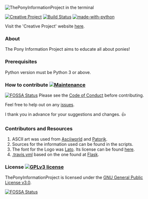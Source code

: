 ![ThePonyInformationProject in the terminal](https://github.com/harens/PyPony/blob/master/Logo.png)

[![Creative Project](https://img.shields.io/badge/Creative-Project-<COLOR>.svg)](https://harens.github.io/CreativeProject/) [![Build Status](https://travis-ci.org/harens/PyPony.svg?branch=master)](https://travis-ci.org/harens/PyPony) [![made-with-python](https://img.shields.io/badge/Made%20with-Python-1f425f.svg)](https://www.python.org/)

Visit the 'Creative Project' website [here](https://harens.github.io/CreativeProject/).

### About
The Pony Information Project aims to educate all about ponies!

### Prerequisites

Python version must be Python 3 or above.

### How to contribute [![Maintenance](https://img.shields.io/badge/Maintained%3F-yes-green.svg)](https://github.com/harens/PyPony/graphs/commit-activity)
[![FOSSA Status](https://app.fossa.io/api/projects/git%2Bgithub.com%2Fharens%2FPyPony.svg?type=shield)](https://app.fossa.io/projects/git%2Bgithub.com%2Fharens%2FPyPony?ref=badge_shield)
Please see the [Code of Conduct](https://github.com/harens/PyPony/blob/master/CODE_OF_CONDUCT.md) before contributing.

Feel free to help out on any [issues](https://github.com/harens/PyPony/issues).

I thank you in advance for your suggestions and changes. :+1:
### Contributors and Resources
1. ASCII art was used from [Asciiworld](http://www.asciiworld.com/-Horses-.html) and [Patorjk](http://patorjk.com/software/taag/).
2. Sources for the information used can be found in the scripts.
3. The font for the Logo was [Lato](https://fonts.google.com/specimen/Lato). Its license can be found [here](https://github.com/harens/PyPony/blob/master/License%20for%20'Lato').
4. [.travis.yml](https://github.com/harens/PyPony/blob/master/.travis.yml) based on the one found at [Flask](https://github.com/pallets/flask/blob/master/.travis.yml).

### License [![GPLv3 license](https://img.shields.io/badge/License-GPLv3-blue.svg)](https://github.com/harens/PyPony/blob/master/LICENSE)
ThePonyInformationProject is licensed under the [GNU General Public License v3.0](https://github.com/harens/PyPony/blob/master/LICENSE).



[![FOSSA Status](https://app.fossa.io/api/projects/git%2Bgithub.com%2Fharens%2FPyPony.svg?type=large)](https://app.fossa.io/projects/git%2Bgithub.com%2Fharens%2FPyPony?ref=badge_large)